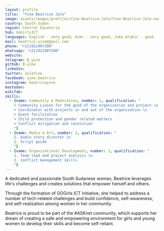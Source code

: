 ```yaml
---
layout: profile
title:  "Yine Beatrice Jale"
image: assets/images/profiles/Yine-Beatrice-Jale/Yine-Beatrice-Jale-new.jpg
country: South Sudan
region: Central Equatoria
hub: GoGirlsICT
languages: English - very good, Kuku - very good, Juba Arabic - good
mail: beatrice.yine@gmail.com
phone: "+211922407200"
whatsapp: "+211922407200"
website: 
telegram: B_yine
github: B-yine
linkedin: 
twitter: JaleYine
facebook: yine.beatrice
instagram: beatriceyine
mastodon: 
wikifab:
skills:
  - {name: Community & Moderation, number: 1, qualification: "
    + Community Liason for the good of the organization and project \n
    + Coordinator with projects in and out of the organisation \n
    + Event facilitation
    + Child protection and gender related matters
    + Conflict mitigation and resolution
    "}
  - {name: Media & Art, number: 2, qualification: "
    1. Audio story director \n
    2. Script guide
    "}
  - {name: Organisational Development, number: 3, qualification: "
    1. Team lead and project analysis \n
    2. conflict management skills
    "}
---
```

A dedicated and passionate South Sudanese woman, Beatrice leverages life's challenges and creates solutions that empower herself and others.

Through the formation of GOGirls ICT initiative, she helped to address a number of tech-related challenges and build confidence, self-awareness, and self-realization among women in her community. 

Beatrice is proud to be part of the #ASKnet community, which supports her dream of creating a safe and empowering environment for girls and young women to develop their skills and become self-reliant.